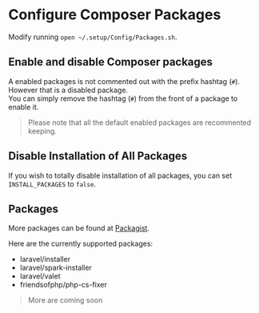 # Configure Composer Packages
Modify running `open ~/.setup/Config/Packages.sh`.

## Enable and disable Composer packages
A enabled packages is not commented out with the prefix hashtag (`#`).  
However that is a disabled package.  
You can simply remove the hashtag (`#`) from the front of a package to enable it.

> Please note that all the default enabled packages are recommented keeping.

## Disable Installation of All Packages
If you wish to totally disable installation of all packages, you can set `INSTALL_PACKAGES` to `false`.

## Packages
More packages can be found at [Packagist](https://packagist.org).

Here are the currently supported packages:
* laravel/installer
* laravel/spark-installer
* laravel/valet
* friendsofphp/php-cs-fixer

> More are coming soon
